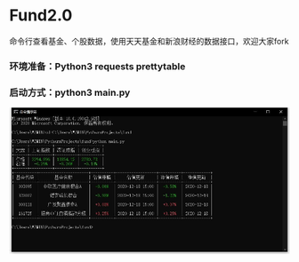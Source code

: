 # Fund2.0
命令行查看基金、个股数据，使用天天基金和新浪财经的数据接口，欢迎大家fork

### 环境准备：Python3 requests prettytable

### 启动方式：python3 main.py
![效果图](https://github.com/JS-WangZhu/Fund2.0/blob/main/%E6%95%88%E6%9E%9C%E5%9B%BE.jpg)
